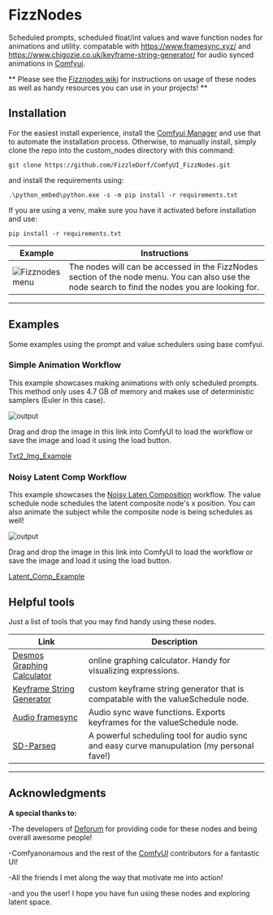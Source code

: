 
# FizzNodes
Scheduled prompts, scheduled float/int values and wave function nodes for animations and utility. compatable with https://www.framesync.xyz/ and https://www.chigozie.co.uk/keyframe-string-generator/ for audio synced animations in [Comfyui](https://github.com/comfyanonymous/ComfyUI).

**  Please see the [Fizznodes wiki](https://github.com/FizzleDorf/ComfyUI_FizzNodes/wiki) for instructions on usage of these nodes as well as handy resources you can use in your projects! **


## Installation

For the easiest install experience, install the [Comfyui Manager](https://github.com/ltdrdata/ComfyUI-Manager) and use that to automate the installation process.
Otherwise, to manually install, simply clone the repo into the custom_nodes directory with this command:
```
git clone https://github.com/FizzleDorf/ComfyUI_FizzNodes.git
```
and install the requirements using:
```
.\python_embed\python.exe -s -m pip install -r requirements.txt
```
If you are using a venv, make sure you have it activated before installation and use:
```
pip install -r requirements.txt
```

Example | Instructions
---|---
![Fizznodes menu](https://github.com/FizzleDorf/ComfyUI_FizzNodes/assets/46942135/e07fedba-648c-4300-a6ac-61873b1501ab)|The nodes will can be accessed in the FizzNodes section of the node menu. You can also use the node search to find the nodes you are looking for. 

-----

## Examples
Some examples using the prompt and value schedulers using base comfyui.

### Simple Animation Workflow
This example showcases making animations with only scheduled prompts. This method only uses 4.7 GB of memory and makes use of deterministic samplers (Euler in this case). 


![output](https://github.com/FizzleDorf/ComfyUI_FizzNodes/assets/46942135/82f21ab2-209c-43d7-a202-67d99fd3c823)


Drag and drop the image in this link into ComfyUI to load the workflow or save the image and load it using the load button.

[Txt2_Img_Example](https://github.com/FizzleDorf/ComfyUI_FizzNodes/assets/46942135/8899f25e-fbc8-423c-bef2-e7c5a91fb7f4)


### Noisy Latent Comp Workflow
This example showcases the [Noisy Laten Composition](https://comfyanonymous.github.io/ComfyUI_examples/noisy_latent_composition/) workflow. The value schedule node schedules the latent composite node's x position. You can also animate the subject while the composite node is being schedules as well!

![output](https://github.com/FizzleDorf/ComfyUI_FizzNodes/assets/46942135/6ffe1078-1869-4b7a-990f-902b7eafd67d)


Drag and drop the image in this link into ComfyUI to load the workflow or save the image and load it using the load button.

[Latent_Comp_Example](https://github.com/FizzleDorf/ComfyUI_FizzNodes/assets/46942135/410fbd99-d06e-489a-b6f5-3b747acd3740)


## Helpful tools

Just a list of tools that you may find handy using these nodes.

Link | Description
--- | --- 
[Desmos Graphing Calculator](https://www.desmos.com/calculator) | online graphing calculator. Handy for visualizing expressions.
[Keyframe String Generator](https://www.chigozie.co.uk/keyframe-string-generator/) | custom keyframe string generator that is compatable with the valueSchedule node.
[Audio framesync](https://www.framesync.xyz/) | Audio sync wave functions. Exports keyframes for the valueSchedule node.
[SD-Parseq](https://github.com/rewbs/sd-parseq) | A powerful scheduling tool for audio sync and easy curve manupulation (my personal fave!)
-----

## Acknowledgments

**A special thanks to:**

-The developers of [Deforum](https://github.com/deforum-art/sd-webui-deforum) for providing code for these nodes and being overall awesome people!

-Comfyanonamous and the rest of the [ComfyUI](https://github.com/comfyanonymous/ComfyUI/tree/master) contributors for a fantastic UI!

-All the friends I met along the way that motivate me into action!

-and you the user! I hope you have fun using these nodes and exploring latent space.
